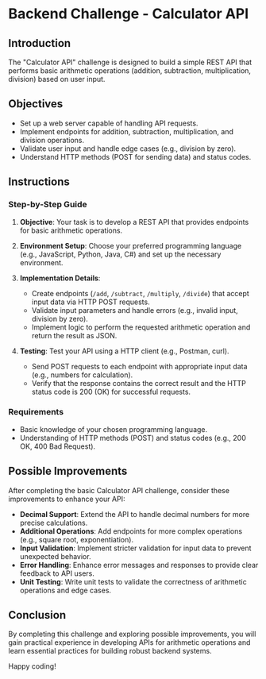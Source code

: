 # Backend Challenge - Calculator API

## Introduction

The "Calculator API" challenge is designed to build a simple REST API that performs basic arithmetic operations (addition, subtraction, multiplication, division) based on user input.

## Objectives

- Set up a web server capable of handling API requests.
- Implement endpoints for addition, subtraction, multiplication, and division operations.
- Validate user input and handle edge cases (e.g., division by zero).
- Understand HTTP methods (POST for sending data) and status codes.

## Instructions

### Step-by-Step Guide

1. **Objective**: Your task is to develop a REST API that provides endpoints for basic arithmetic operations.

2. **Environment Setup**: Choose your preferred programming language (e.g., JavaScript, Python, Java, C#) and set up the necessary environment.

3. **Implementation Details**: 
   - Create endpoints (`/add`, `/subtract`, `/multiply`, `/divide`) that accept input data via HTTP POST requests.
   - Validate input parameters and handle errors (e.g., invalid input, division by zero).
   - Implement logic to perform the requested arithmetic operation and return the result as JSON.

4. **Testing**: Test your API using a HTTP client (e.g., Postman, curl).
   - Send POST requests to each endpoint with appropriate input data (e.g., numbers for calculation).
   - Verify that the response contains the correct result and the HTTP status code is 200 (OK) for successful requests.

### Requirements

- Basic knowledge of your chosen programming language.
- Understanding of HTTP methods (POST) and status codes (e.g., 200 OK, 400 Bad Request).

## Possible Improvements

After completing the basic Calculator API challenge, consider these improvements to enhance your API:

- **Decimal Support**: Extend the API to handle decimal numbers for more precise calculations.
- **Additional Operations**: Add endpoints for more complex operations (e.g., square root, exponentiation).
- **Input Validation**: Implement stricter validation for input data to prevent unexpected behavior.
- **Error Handling**: Enhance error messages and responses to provide clear feedback to API users.
- **Unit Testing**: Write unit tests to validate the correctness of arithmetic operations and edge cases.

## Conclusion

By completing this challenge and exploring possible improvements, you will gain practical experience in developing APIs for arithmetic operations and learn essential practices for building robust backend systems.

Happy coding!
